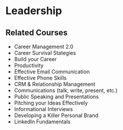 # Leadership

## Related Courses
- Career Management 2.0
- Career Survival Stategies
- Build your Career
- Productivity
- Effective Email Communication
- Effective Phone Skills
- CRM & Relationship Management
- Communications (talk, write, present, etc.)
- Public Speaking and Presentations
- Pitching your Ideas Effectively
- Informational Interviews
- Developing a Killer Personal Brand
- LinkedIn Fundamentals
